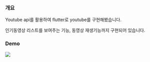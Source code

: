 ### 개요

Youtube api를 활용하여 flutter로 youtube를 구현해봤습니다.

인기동영상 리스트를 보여주는 기능, 동영상 재생기능까지 구현되어 있습니다. 

### Demo

<img src="https://user-images.githubusercontent.com/12162598/147714140-430d1562-8903-488a-b3f9-e154d5af5fb9.mp4">

